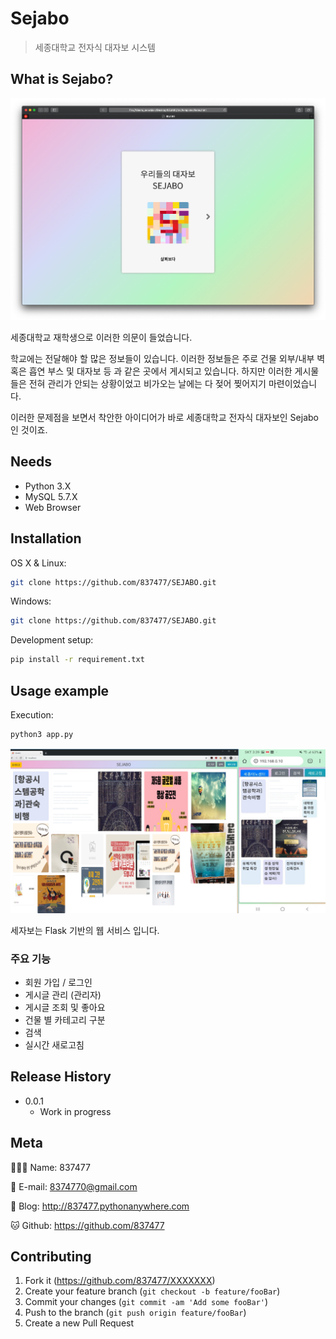 # Sejabo
> 세종대학교 전자식 대자보 시스템

## What is Sejabo?

<p><img src="./rdm/main.png"></p>

세종대학교 재학생으로 이러한 의문이 들었습니다.

학교에는 전달해야 할 많은 정보들이 있습니다. 이러한 정보들은 주로 건물 외부/내부 벽 혹은 흡연 부스 및 대자보 등 과 같은 곳에서 게시되고 있습니다. 하지만 이러한 게시물들은 전혀 관리가 안되는 상황이었고 비가오는 날에는 다 젖어 찢어지기 마련이었습니다.

이러한 문제점을 보면서 착안한 아이디어가 바로 세종대학교 전자식 대자보인 Sejabo인 것이죠.

## Needs

- Python 3.X
- MySQL 5.7.X
- Web Browser

## Installation

OS X & Linux:

```sh
git clone https://github.com/837477/SEJABO.git
```

Windows:

```sh
git clone https://github.com/837477/SEJABO.git
```

Development setup:

```sh
pip install -r requirement.txt
```

## Usage example

Execution:

```sh
python3 app.py
```

<p><img src="./rdm/home.png"></p>

세자보는 Flask 기반의 웹 서비스 입니다.

### 주요 기능

- 회원 가입 / 로그인
- 게시글 관리 (관리자)
- 게시글 조회 및 좋아요
- 건물 별 카테고리 구분
- 검색
- 실시간 새로고침

## Release History

* 0.0.1
    * Work in progress

## Meta

🙋🏻‍♂️ Name: 837477 

📧 E-mail: 8374770@gmail.com

📔 Blog: http://837477.pythonanywhere.com

🐱 Github: https://github.com/837477

## Contributing

1. Fork it (<https://github.com/837477/XXXXXXX>)
2. Create your feature branch (`git checkout -b feature/fooBar`)
3. Commit your changes (`git commit -am 'Add some fooBar'`)
4. Push to the branch (`git push origin feature/fooBar`)
5. Create a new Pull Request